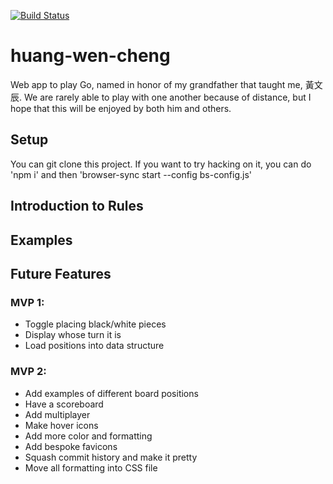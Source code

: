 [![Build Status](https://travis-ci.com/gfting/huang-wen-cheng.svg?branch=master)](https://travis-ci.com/gfting/huang-wen-cheng)

# huang-wen-cheng
Web app to play Go, named in honor of my grandfather that taught me, 黃文辰. We are rarely able to play with one another because of distance, but I hope that this will be enjoyed by both him and others.

## Setup
You can git clone this project. If you want to try hacking on it, you can do 'npm i' and then 'browser-sync start --config bs-config.js'
## Introduction to Rules


## Examples


## Future Features

### MVP 1:
* Toggle placing black/white pieces
* Display whose turn it is
* Load positions into data structure

### MVP 2:
* Add examples of different board positions
* Have a scoreboard
* Add multiplayer
* Make hover icons
* Add more color and formatting
* Add bespoke favicons
* Squash commit history and make it pretty
* Move all formatting into CSS file